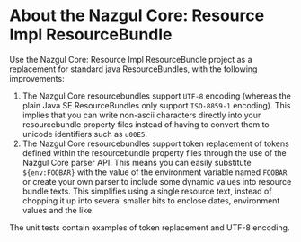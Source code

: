 # About the Nazgul Core: Resource Impl ResourceBundle

Use the Nazgul Core: Resource Impl ResourceBundle project as a replacement for
standard java ResourceBundles, with the following improvements:

1. The Nazgul Core resourcebundles support `UTF-8` encoding (whereas the plain Java SE ResourceBundles only
   support `ISO-8859-1` encoding). This implies that you can write non-ascii characters directly into your
   resourcebundle property files instead of having to convert them to unicode identifiers such as `u00E5`.
2. The Nazgul Core resourcebundles support token replacement of tokens defined within the resourcebundle
   property files through the use of the Nazgul Core parser API. This means you can easily substitute
   `${env:FOOBAR}` with the value of the environment variable named `FOOBAR` or create your own parser
   to include some dynamic values into resource bundle texts. This simplifies using a single resource text,
   instead of chopping it up into several smaller bits to enclose dates, environment values and the like.

The unit tests contain examples of token replacement and UTF-8 encoding.


